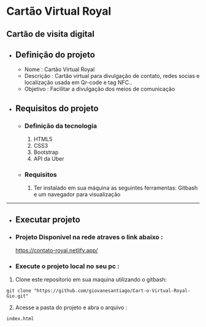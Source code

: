 # Cartão Virtual Royal
Cartão de visita digital 
---
- ##  Definição do projeto
    - Nome : Cartão Virtual Royal
    - Descrição : Cartão virtual para divulgação de contato, redes socias e localização usada em Qr-code e tag NFC..
    - Objetivo : Facilitar a divulgação dos meios de comunicação  
- ## Requisitos do projeto 
    - ### Definição da tecnologia
        1. HTML5
        2. CSS3
        3. Bootstrap
        4. API da Uber
    - ### Requisitos 
        1. Ter instalado em sua máquina as seguintes ferramentas: Gitbash e um navegador para visualização
               
---
- ## Executar projeto 
 - ###  Projeto Disponivel na rede atraves o link abaixo :

     https://contato-royal.netlify.app/

- ### Execute o projeto local no seu pc : 
 
 1. Clone este repositorio em sua maquina utilizando o gitbash:
 
``` 
git clone "https://github.com/giovanesantiago/Cart-o-Virtual-Royal-Gio.git"
```

2. Acesse a pasta do projeto e abra o arquivo :

``` 
index.html
```

